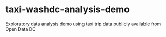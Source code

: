 # taxi-washdc-analysis-demo
Exploratory data analysis demo using taxi trip data publicly available from Open Data DC
